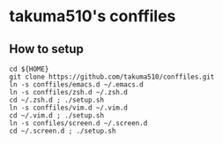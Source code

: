 takuma510's conffiles
==========


## How to setup ##

    cd ${HOME}
    git clone https://github.com/takuma510/conffiles.git
    ln -s conffiles/emacs.d ~/.emacs.d
    ln -s conffiles/zsh.d ~/.zsh.d
    cd ~/.zsh.d ; ./setup.sh
    ln -s conffiles/vim.d ~/.vim.d
    cd ~/.vim.d ; ./setup.sh
    ln -s confiles/screen.d ~/.screen.d
    cd ~/.screen.d ; ./setup.sh
